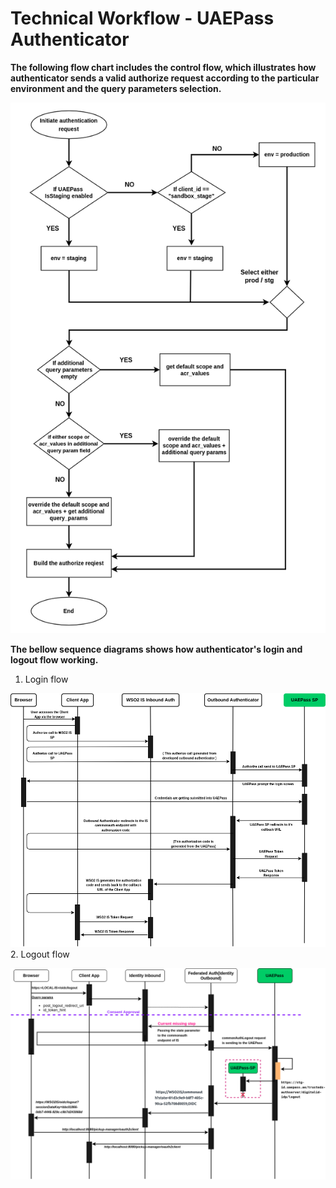 # Technical Workflow - UAEPass Authenticator

**The following flow chart includes the control flow, which illustrates how authenticator sends a valid authorize request
according to the particular environment and the query parameters selection.**

![alt text](images/AuthorizeRequestFlow.png)

**The bellow sequence diagrams shows how authenticator's login and logout flow working.**
1. Login flow

![alt text](images/loginflow.png)
2. Logout flow

![alt text](images/logoutflow.png)
